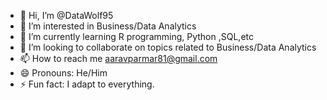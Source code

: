 - 👋 Hi, I’m @DataWolf95
- 👀 I’m interested in Business/Data Analytics
- 🌱 I’m currently learning R programming, Python ,SQL,etc
- 💞️ I’m looking to collaborate on topics related to Business/Data Analytics
- 📫 How to reach me aaravparmar81@gmail.com
- 😄 Pronouns: He/Him
- ⚡ Fun fact: I adapt to everything.

<!---
DataWolf95/DataWolf95 is a ✨ special ✨ repository because its `README.md` (this file) appears on your GitHub profile.
You can click the Preview link to take a look at your changes.
--->
